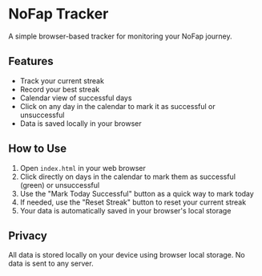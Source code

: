 # NoFap Tracker

A simple browser-based tracker for monitoring your NoFap journey.

## Features

- Track your current streak
- Record your best streak
- Calendar view of successful days
- Click on any day in the calendar to mark it as successful or unsuccessful
- Data is saved locally in your browser

## How to Use

1. Open `index.html` in your web browser
2. Click directly on days in the calendar to mark them as successful (green) or unsuccessful
3. Use the "Mark Today Successful" button as a quick way to mark today
4. If needed, use the "Reset Streak" button to reset your current streak
5. Your data is automatically saved in your browser's local storage

## Privacy

All data is stored locally on your device using browser local storage. No data is sent to any server.

